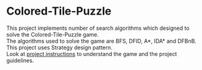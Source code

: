 # Colored-Tile-Puzzle
This project implements number of search algorithms which designed to solve the Colored-Tile-Puzzle game.  
The algorithms used to solve the game are BFS, DFID, A*, IDA* and DFBnB.  
This project uses Strategy design pattern.  
Look at [project instructions](https://github.com/bhori/Colored-Tile-Puzzle/blob/master/Project%20instructions.pdf) to understand the game and the project guidelines.

